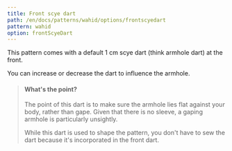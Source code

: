 ```yaml
---
title: Front scye dart
path: /en/docs/patterns/wahid/options/frontscyedart
pattern: wahid
option: frontScyeDart
---
```


This pattern comes with a default 1 cm scye dart (think armhole dart) at the front.

You can increase or decrease the dart to influence the armhole.

> #### What's the point?
> 
> The point of this dart is to make sure the armhole lies flat against your body, rather than gape. Given that there is no sleeve, a gaping armhole is particularly unsightly.
> 
> While this dart is used to shape the pattern, you don't have to sew the dart because it's incorporated in the front dart.